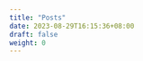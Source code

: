 ```yaml
---
title: "Posts"
date: 2023-08-29T16:15:36+08:00
draft: false
weight: 0
---
```


<div class="container-main container-list"></div>